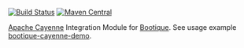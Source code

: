 [![Build Status](https://travis-ci.org/bootique/bootique-cayenne.svg)](https://travis-ci.org/bootique/bootique-cayenne)
[![Maven Central](https://maven-badges.herokuapp.com/maven-central/io.bootique.cayenne/bootique-cayenne/badge.svg)](https://maven-badges.herokuapp.com/maven-central/io.bootique.cayenne/bootique-cayenne/)


[Apache Cayenne](http://cayenne.apache.org/) Integration Module for [Bootique](http://bootique.io).
See usage example [bootique-cayenne-demo](https://github.com/bootique-examples/bootique-cayenne-demo).

